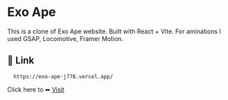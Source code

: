 
# Exo Ape


This is a clone of Exo Ape website. Built with React + Vite.
For aminations I used GSAP, Locomotive, Framer Motion.

## 🔗 Link

```http
  https://exo-ape-j778.vercel.app/
```

Click here to ➦ [Visit](https://exo-ape-j778.vercel.app/)
